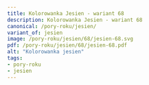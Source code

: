 ```yaml
---
title: Kolorowanka Jesien - wariant 68
description: Kolorowanka Jesien - wariant 68
canonical: /pory-roku/jesien/
variant_of: jesien
image: /pory-roku/jesien/68/jesien-68.svg
pdf: /pory-roku/jesien/68/jesien-68.pdf
alt: "Kolorowanka jesien"
tags:
- pory-roku
- jesien
---
```

